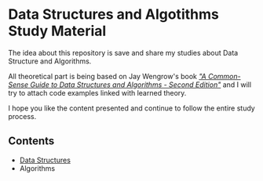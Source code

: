 # Data Structures and Algotithms Study Material
The idea about this repository is save and share my studies about Data Structure and Algorithms.

All theoretical part is being based on Jay Wengrow's book [_"A Common-Sense Guide to Data Structures and Algorithms - Second Edition"_](https://www.amazon.com/Common-Sense-Guide-Structures-Algorithms-Second/dp/1680507222/ref=sr_1_1?crid=ACD0HCKZKRG2&keywords=a+common+sense+guide+to+data+structures+and+algorithms&qid=1637177261&qsid=141-3457049-6381441&sprefix=a+common%2Caps%2C221&sr=8-1&sres=1680507222%2C1680502441%2CB093N93PFD%2C1617295485%2CB01D24NAL6%2C1492043451%2C0984782850%2C0262033844%2C1789801214%2C1118771338%2C1449364934%2C195120400X%2C1789537177%2CB07N3SC7W2%2CB09L37B2Z7%2CB084RFJFZ9&srpt=ABIS_BOOK) and I will try to attach code examples linked with learned theory.

I hope you like the content presented and continue to follow the entire study process.

## Contents
- [Data Structures](https://github.com/mendenson/Data_Structures-Algorithms/tree/main/1-Data%20Structures)
- Algorithms

